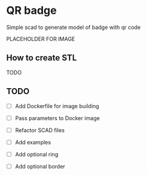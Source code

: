 # QR badge

Simple scad to generate model of badge with qr code

PLACEHOLDER FOR IMAGE

## How to create STL

TODO

## TODO

- [ ] Add Dockerfile for image building

- [ ] Pass parameters to Docker image

- [ ] Refactor SCAD files

- [ ] Add examples

- [ ] Add optional ring

- [ ] Add optional border
